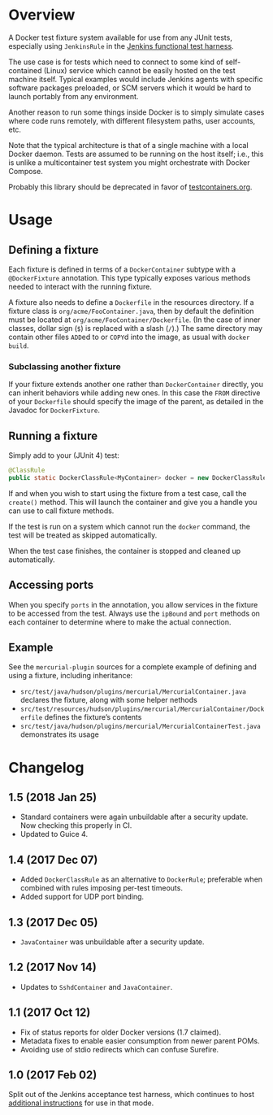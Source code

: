 # Overview

A Docker test fixture system available for use from any JUnit tests,
especially using `JenkinsRule` in the [Jenkins functional test harness](https://github.com/jenkinsci/jenkins-test-harness/blob/master/README.md).

The use case is for tests which need to connect to some kind of self-contained (Linux) service
which cannot be easily hosted on the test machine itself.
Typical examples would include Jenkins agents with specific software packages preloaded,
or SCM servers which it would be hard to launch portably from any environment.

Another reason to run some things inside Docker is to simply simulate cases where code runs remotely,
with different filesystem paths, user accounts, etc.

Note that the typical architecture is that of a single machine with a local Docker daemon.
Tests are assumed to be running on the host itself;
i.e., this is unlike a multicontainer test system you might orchestrate with Docker Compose.

Probably this library should be deprecated in favor of [testcontainers.org](https://www.testcontainers.org/).

# Usage

## Defining a fixture

Each fixture is defined in terms of a `DockerContainer` subtype with a `@DockerFixture` annotation.
This type typically exposes various methods needed to interact with the running fixture.

A fixture also needs to define a `Dockerfile` in the resources directory.
If a fixture class is `org/acme/FooContainer.java`,
then by default the definition must be located at `org/acme/FooContainer/Dockerfile`.
(In the case of inner classes, dollar sign (`$`) is replaced with a slash (`/`).)
The same directory may contain other files `ADD`ed to or `COPY`d into the image, as usual with `docker build`.

### Subclassing another fixture

If your fixture extends another one rather than `DockerContainer` directly,
you can inherit behaviors while adding new ones.
In this case the `FROM` directive of your `Dockerfile` should specify the image of the parent,
as detailed in the Javadoc for `DockerFixture`.

## Running a fixture

Simply add to your (JUnit 4) test:

```java
@ClassRule
public static DockerClassRule<MyContainer> docker = new DockerClassRule<>(MyContainer.class);
```

If and when you wish to start using the fixture from a test case, call the `create()` method.
This will launch the container and give you a handle you can use to call fixture methods.

If the test is run on a system which cannot run the `docker` command,
the test will be treated as skipped automatically.

When the test case finishes, the container is stopped and cleaned up automatically.

## Accessing ports

When you specify `ports` in the annotation, you allow services in the fixture to be accessed from the test.
Always use the `ipBound` and `port` methods on each container to determine where to make the actual connection.

## Example

See the `mercurial-plugin` sources for a complete example of defining and using a fixture, including inheritance:
* `src/test/java/hudson/plugins/mercurial/MercurialContainer.java` declares the fixture, along with some helper nethods
* `src/test/resources/hudson/plugins/mercurial/MercurialContainer/Dockerfile` defines the fixture’s contents
* `src/test/java/hudson/plugins/mercurial/MercurialContainerTest.java` demonstrates its usage

# Changelog

## 1.5 (2018 Jan 25)

* Standard containers were again unbuildable after a security update. Now checking this properly in CI.
* Updated to Guice 4.

## 1.4 (2017 Dec 07)

* Added `DockerClassRule` as an alternative to `DockerRule`; preferable when combined with rules imposing per-test timeouts.
* Added support for UDP port binding.

## 1.3 (2017 Dec 05)

* `JavaContainer` was unbuildable after a security update.

## 1.2 (2017 Nov 14)

* Updates to `SshdContainer` and `JavaContainer`.

## 1.1 (2017 Oct 12)

* Fix of status reports for older Docker versions (1.7 claimed).
* Metadata fixes to enable easier consumption from newer parent POMs.
* Avoiding use of stdio redirects which can confuse Surefire.

## 1.0 (2017 Feb 02)

Split out of the Jenkins acceptance test harness,
which continues to host [additional instructions](https://github.com/jenkinsci/acceptance-test-harness/blob/master/docs/FIXTURES.md) for use in that mode.
